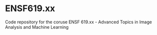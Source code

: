 # ENSF619.xx
Code repository for the coruse ENSF 619.xx - Advanced Topics in Image Analysis and Machine Learning
